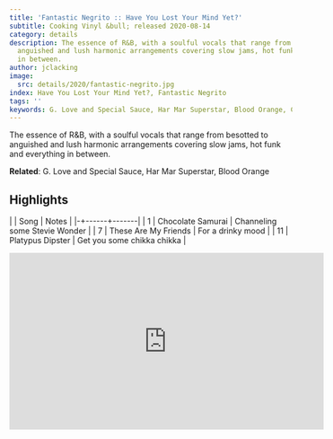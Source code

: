 ```yaml
---
title: 'Fantastic Negrito :: Have You Lost Your Mind Yet?'
subtitle: Cooking Vinyl &bull; released 2020-08-14
category: details
description: The essence of R&B, with a soulful vocals that range from besotted to
  anguished and lush harmonic arrangements covering slow jams, hot funk and everything
  in between.
author: jclacking
image:
  src: details/2020/fantastic-negrito.jpg
index: Have You Lost Your Mind Yet?, Fantastic Negrito
tags: ''
keywords: G. Love and Special Sauce, Har Mar Superstar, Blood Orange, Cooking Vinyl
---
```

The essence of R&B, with a soulful vocals that range from besotted to anguished and lush harmonic arrangements covering slow jams, hot funk and everything in between.<!--more-->

**Related**: G. Love and Special Sauce, Har Mar Superstar, Blood Orange

## Highlights

| | Song | Notes |
|-+------+-------|
| 1 | Chocolate Samurai | Channeling some Stevie Wonder |
| 7 | These Are My Friends | For a drinky mood |
| 11 | Platypus Dipster | Get you some chikka chikka |

<div class="tlo-detail-video"><iframe width="560" height="315" src="https://www.youtube.com/embed/bolqbyi1VMQ" frameborder="0" allow="autoplay; encrypted-media" allowfullscreen></iframe></div>

